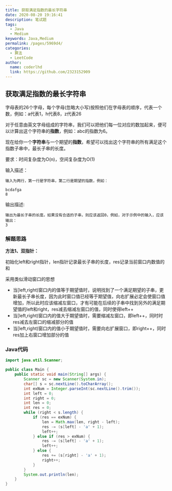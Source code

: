 ```yaml
---
title: 获取满足指数的最长字符串
date: 2020-08-20 19:16:41
description: 笔试题
tags: 
  - Java
  - Medium
keywords: Java,Medium
permalink: /pages/5969d4/
categories: 
  - 算法
  - LeetCode
author: 
  name: coderlhd
  link: https://github.com/2323152909
---
```


## 获取满足指数的最长字符串

字母表的26个字母，每个字母(忽略大小写)按照他们在字母表的顺序，代表一个数，例如：a代表1，h代表8，z代表26

对于任意由英文字母组成的字符串，我们可以把他们每一位对应的数加起来，便可以计算出这个字符串的**指数**，例如：abc的指数为6。

现在给你一个**字符串**与一个期望的**指数**，希望可以找出这个字符串的所有满足这个指数子串中，最长子串的长度。

要求：时间复杂度为O(n)，空间复杂度为O(1)

<!--more-->

输入描述：

```
输入为两行，第一行是字符串，第二行是期望的指数，例如：

bcdafga
8
```

输出描述:

```
输出为最长子串的长度。如果没有合适的子串，则应该返回0，例如，对于示例中的输入，应该输出：
3
```

### 解题思路

**方法1、双指针：**

初始化left和right指针，len指针记录最长子串的长度，res记录当前窗口内数值的和

采用类似滑动窗口的思想

- 当[left,right)窗口内的值等于期望值时，说明找到了一个满足期望的子串，更新最长子串长度，因为此时窗口值已经等于期望值，向右扩展必定会使窗口值增加，所以此时应该缩减左窗口，才有可能在后续的子串中找到另外的满足期望值的left和right，res减去缩减左窗口的值，同时使得left++
- 当[left,right)窗口内的值大于期望值时，需要缩减左窗口，即left++，同时时res减去左窗口的缩减部分的值
- 当[left,right)窗口内的值小于期望值时，需要向右扩展窗口，即right++，同时res加上右窗口增加部分的值

### Java代码

```java
import java.util.Scanner;

public class Main {
    public static void main(String[] args) {
        Scanner sc = new Scanner(System.in);
        char[] s = sc.nextLine().toCharArray();
        int exNum = Integer.parseInt(sc.nextLine().trim());
        int left = 0;
        int right = 0;
        int len = 0;
        int res = 0;
        while (right < s.length) {
            if (res == exNum) {
                len = Math.max(len, right - left);
                res -= (s[left] - 'a' + 1);
                left++;
            } else if (res > exNum) {
                res -= (s[left] - 'a' + 1);
                left++;
            } else {
                res += (s[right] - 'a' + 1);
                right++;
            }
        }
        System.out.println(len);
    }
}

```



